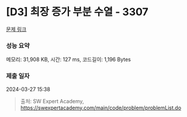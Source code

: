 # [D3] 최장 증가 부분 수열 - 3307 

[문제 링크](https://swexpertacademy.com/main/code/problem/problemDetail.do?contestProbId=AWBOKg-a6l0DFAWr) 

### 성능 요약

메모리: 31,908 KB, 시간: 127 ms, 코드길이: 1,196 Bytes

### 제출 일자

2024-03-27 15:38



> 출처: SW Expert Academy, https://swexpertacademy.com/main/code/problem/problemList.do